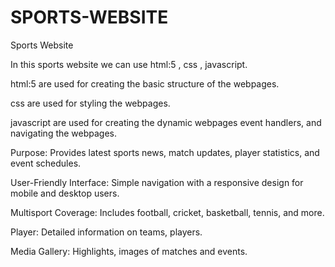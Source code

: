 # SPORTS-WEBSITE
Sports Website

In this sports website we can use html:5 , css , javascript.

html:5 are used for creating the basic structure of the webpages.

css are used for styling the webpages.

javascript are used for creating the dynamic webpages event handlers, and navigating the webpages.

Purpose: 
Provides latest sports news, match updates, player statistics, and event schedules.

User-Friendly Interface: 
Simple navigation with a responsive design for mobile and desktop users.

Multisport Coverage: 
Includes football, cricket, basketball, tennis, and more.

Player:
Detailed information on teams, players.

Media Gallery: 
Highlights, images of matches and events.

